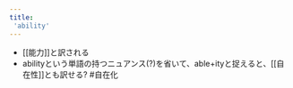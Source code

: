 ```yaml
---
title:
 'ability'
---
```


- [[能力]]と訳される
- abilityという単語の持つニュアンス(?)を省いて、able+ityと捉えると、[[自在性]]とも訳せる? #自在化

